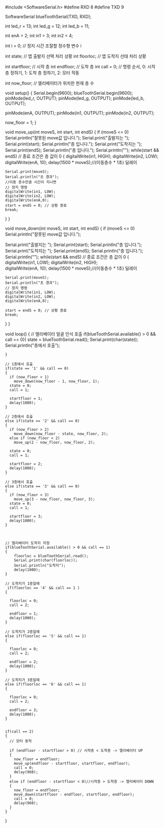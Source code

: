 #include <SoftwareSerial.h>
  #define RXD 8
  #define TXD 9

  SoftwareSerial blueToothSerial(TXD, RXD);

  int led_r = 13;
  int led_g = 12;
  int led_b = 11;

  int enA = 2;
  int in1 = 3;
  int in2 = 4;

  int i = 0; // 정지 시간 조절할 정수형 변수 i
  
  int state; // 앱 출발지 선택 처리 상황
  int floorloc; // 앱 도착지 선태 처리 상황
  
  int startfloor; // 시작 층
  int endfloor; // 도착 층
  int call = 0; // 명령 순서, 0: 시작 층 정하기, 1: 도착 층 정하기, 2: 모터 작동

  int now_floor; // 엘리베이터가 위치한 현재 층 수

void setup() {
  Serial.begin(9600);
  blueToothSerial.begin(9600);
  pinMode(led_r, OUTPUT);
  pinMode(led_g, OUTPUT);
  pinMode(led_b, OUTPUT);

  pinMode(enA, OUTPUT);
  pinMode(in1, OUTPUT);
  pinMode(in2, OUTPUT);
  
  now_floor = 1;
}

void move_up(int moveS, int start, int endS)
{
  if (moveS <= 0)
    Serial.println("잘못된 move값 입니다.");
  Serial.print("출발지는 ");
  Serial.print(start);
  Serial.println("층 입니다.");
  Serial.print("도착지는 ");
  Serial.print(endS);
  Serial.println("층 입니다.");
  Serial.println("");
  while(start && endS) // 종료 조건은 층 값이 0
  {
    digitalWrite(in1, HIGH);
    digitalWrite(in2, LOW);  
    digitalWrite(enA, 10);
    delay(1500 * moveS);//(이동층수 * 1초) 딜레이
          
    Serial.print(moveS);
    Serial.println("초 경과");
    //이동 층수만큼 시간이 지나면
    // 정지 명령
    digitalWrite(in1, LOW);
    digitalWrite(in2, LOW);
    digitalWrite(enA,0);
    start = endS = 0; // 상황 종료
    break; 
  }
}

void move_down(int moveS, int start, int endS)
{
  if (moveS <= 0)
    Serial.println("잘못된 move값 입니다.");

  Serial.print("출발지는 ");
  Serial.print(start);
  Serial.println("층 입니다.");
  Serial.print("도착지는 ");
  Serial.print(endS);
  Serial.println("층 입니다.");
  Serial.println("");
  while(start && endS) // 종료 조건은 층 값이 0
  {
    digitalWrite(in1, LOW);
    digitalWrite(in2, HIGH);  
    digitalWrite(enA, 10);
    delay(1500 * moveS);//(이동층수 * 1초) 딜레이
          
    Serial.print(moveS);
    Serial.println("초 경과");
    // 정지 명령
    digitalWrite(in1, LOW);
    digitalWrite(in2, LOW);
    digitalWrite(enA,0);

    start = endS = 0; // 상황 종료
    break; 
  }
}

void loop() {
  // 엘리베이터 얼굴 인식 호출
  if(blueToothSerial.available() > 0 && call == 0){
    state = blueToothSerial.read();
    Serial.print(char(state));
    Serial.println("층에서 호출");
    
    }

    // 1층에서 호출
    if(state == '1' && call == 0)
    {
      if (now_floor > 1)
        move_down(now_floor - 1, now_floor, 1);
      state = 0;
      call = 1;

      startfloor = 1;
      delay(1000);
    }

    // 2층에서 호출
    else if(state == '2' && call == 0)
    {
      if (now_floor > 2)
        move_down(now_floor - state, now_floor, 2);
      else if (now_floor < 2)
        move_up(2 - now_floor, now_floor, 2);
      
      state = 0;
      call = 1;

      startfloor = 2;
      delay(1000);
    }

    // 3층에서 호출
    else if(state == '3' && call == 0)
    {
      if (now_floor < 3)
        move_up(3 - now_floor, now_floor, 3);
      state = 0;
      call = 1;

      startfloor = 3;
      delay(1000);
    }

   

    // 엘리베이터 도착지 지정
    if(blueToothSerial.available() > 0 && call == 1)
    {
        floorloc = blueToothSerial.read();
        Serial.print(char(floorloc));
        Serial.println("도착지");
        delay(1000);
    }

    // 도착지가 1층일때
     if(floorloc == '4' && call == 1 )
    {
      
      floorloc = 0;
      call = 2;

      endfloor = 1;
      delay(1000);
    }

    // 도착지가 2층일때
    else if(floorloc == '5' && call == 1)
    {
      
      floorloc = 0;
      call = 2;

      endfloor = 2;
      delay(1000);
    }
    
    // 도착지가 3층일때
    else if(floorloc == '6' && call == 1)
    {
      
      floorloc = 0;
      call = 2;

      endfloor = 3;
      delay(1000);
    }


    if(call == 2)
    {
      // 모터 동작
      
      if (endfloor - startfloor > 0) // 시작층 < 도착층 -> 엘리베이터 UP
      {
        now_floor = endfloor;
        move_up(endfloor - startfloor, startfloor, endfloor);
        call = 0;
        delay(960);
      }
      else if (endfloor - startfloor < 0)//시작층 > 도착층 -> 엘리베이터 DOWN
      {
        now_floor = endfloor;
        move_down(startfloor - endfloor, startfloor, endfloor);
        call = 0;
        delay(960);
      }
    }
}
